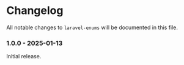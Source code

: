 # Changelog
All notable changes to `laravel-enums` will be documented in this file.

### 1.0.0 - 2025-01-13
Initial release.
